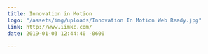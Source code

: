 ```yaml
---
title: Innovation in Motion
logo: "/assets/img/uploads/Innovation In Motion Web Ready.jpg"
link: http://www.iimkc.com/
date: 2019-01-03 12:44:40 -0600

---
```

